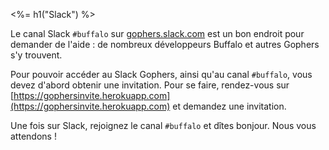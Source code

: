 <%= h1("Slack") %>

Le canal Slack `#buffalo` sur [gophers.slack.com](https://gophers.slack.com/messages/buffalo/) est un bon endroit pour demander de l'aide : de nombreux développeurs Buffalo et autres Gophers s'y trouvent.

Pour pouvoir accéder au Slack Gophers, ainsi qu'au canal `#buffalo`, vous devez d'abord obtenir une invitation. Pour se faire, rendez-vous sur [https://gophersinvite.herokuapp.com](https://gophersinvite.herokuapp.com) et demandez une invitation.

Une fois sur Slack, rejoignez le canal `#buffalo` et dîtes bonjour. Nous vous attendons !

